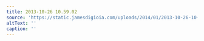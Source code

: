 ```yaml
---
title: 2013-10-26 10.59.02
source: 'https://static.jamesdigioia.com/uploads/2014/01/2013-10-26-10-59-02-scaled.jpg'
altText: ''
caption: ''
---
```


